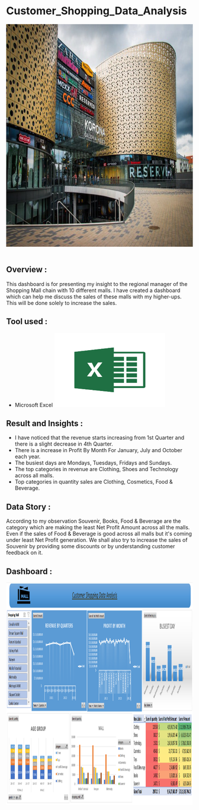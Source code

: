 # Customer_Shopping_Data_Analysis
<img src="./Mall_img.jpeg" width="3000" height="600"/>&nbsp;

## Overview : 
This dashboard is for presenting my insight to the regional manager of the Shopping Mall chain with 10 different malls. I have created a dashboard which can help me discuss the sales of these malls with my higher-ups. This will be done solely to increase the sales.

## Tool used :
- Microsoft Excel
<img src="./Excel_Img.png" width="300" height="200"/>&nbsp;

## Result and Insights :
- I have noticed that the revenue starts increasing from 1st Quarter and there is a slight decrease in 4th Quarter.
- There is a increase in Profit By Month For January, July and October each year.
- The busiest days are Mondays, Tuesdays, Fridays and Sundays.
- The top categories in revenue are Clothing, Shoes and Technology across all malls.
- Top categories in quantity sales are Clothing, Cosmetics, Food & Beverage. 

## Data Story :
According to my observation Souvenir, Books, Food & Beverage are the category which are making the least Net Profit Amount across all the malls. Even if the sales of Food & Beverage is good across all malls but it's coming under least Net Profit generation. We shall also try to increase the sales of Souvenir by providing some discounts or by understanding customer feedback on it.

## Dashboard :
<img src="./Dashboard_img.png" width="3000" height="600"/>&nbsp;
